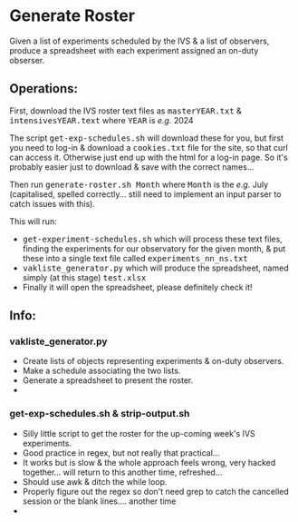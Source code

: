 <h1>Generate Roster</h1>

<p> Given a list of experiments scheduled by the IVS & a list of observers, produce a spreadsheet with each experiment assigned an on-duty obserser.</p>

<h2>Operations:</h2>

<p>First, download the IVS roster text files as <samp>masterYEAR.txt</samp> & <samp>intensivesYEAR.text</samp> where <samp>YEAR</samp> is <i>e.g.</i> 2024 </p>
<p>The script <samp>get-exp-schedules.sh</samp> will download these for you, but first you need to log-in & download a <samp>cookies.txt</samp> file for the site, so that curl can access it. Otherwise just end up with the html for a log-in page. So it's probably easier just to download & save with the correct names...</p>
<p>Then run <samp>generate-roster.sh Month</samp> where <samp>Month</samp> is the <i>e.g.</i>  July (capitalised, spelled correctly... still need to implement an input parser to catch issues with this).</p>
<p>This will run:</p>
<ul>
  <li><samp>get-experiment-schedules.sh</samp> which will process these text files, finding the experiments for our observatory for the given month, & put these into a single text file called <samp>experiments_nn_ns.txt</samp></li>
  <li><samp>vakliste_generator.py</samp> which will produce the spreadsheet, named simply (at this stage) <samp> test.xlsx </samp></li>
  <li>Finally it will open the spreadsheet, please definitely check it!</li>
</ul>

<h2>Info:</h2>

<h3>vakliste_generator.py</h3>

<ul>
  <li>Create lists of objects representing experiments & on-duty observers.</li>
  <li>Make a schedule associating the two lists.</li>
  <li>Generate a spreadsheet to present the roster.</li>
  <li></li>
</ul>

<h3>get-exp-schedules.sh & strip-output.sh</h3>

<ul>
  <li>Silly little script to get the roster for the up-coming week's IVS experiments.</li>
  <li>Good practice in regex, but not really that practical...</li>
  <li>It works but is slow & the whole approach feels wrong, very hacked together... will return to this another time, refreshed...</li>
  <li>Should use awk & ditch the while loop.</li>
  <li>Properly figure out the regex so don't need grep to catch the cancelled session or the blank lines.... another time </li>
  <li></li>
</ul>

